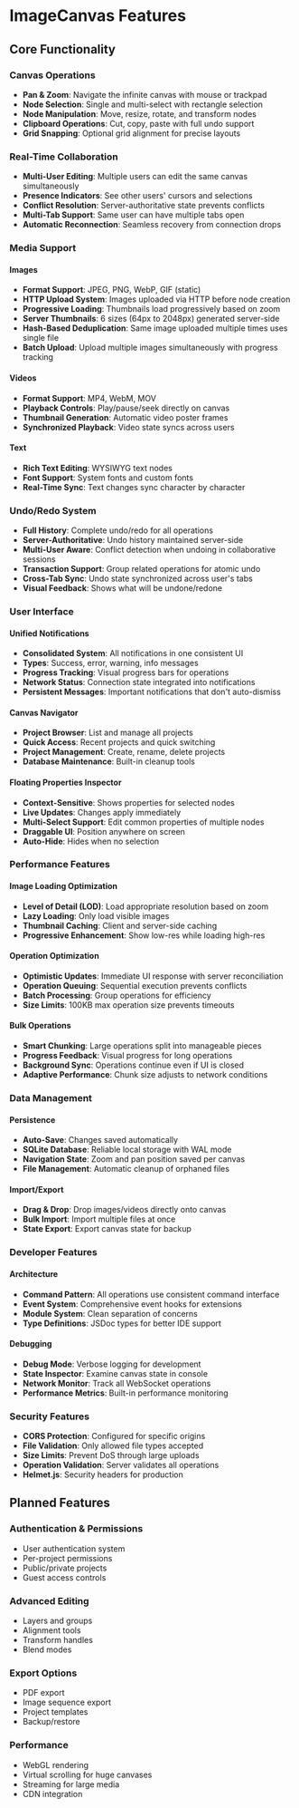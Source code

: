# ImageCanvas Features

## Core Functionality

### Canvas Operations
- **Pan & Zoom**: Navigate the infinite canvas with mouse or trackpad
- **Node Selection**: Single and multi-select with rectangle selection
- **Node Manipulation**: Move, resize, rotate, and transform nodes
- **Clipboard Operations**: Cut, copy, paste with full undo support
- **Grid Snapping**: Optional grid alignment for precise layouts

### Real-Time Collaboration
- **Multi-User Editing**: Multiple users can edit the same canvas simultaneously
- **Presence Indicators**: See other users' cursors and selections
- **Conflict Resolution**: Server-authoritative state prevents conflicts
- **Multi-Tab Support**: Same user can have multiple tabs open
- **Automatic Reconnection**: Seamless recovery from connection drops

### Media Support

#### Images
- **Format Support**: JPEG, PNG, WebP, GIF (static)
- **HTTP Upload System**: Images uploaded via HTTP before node creation
- **Progressive Loading**: Thumbnails load progressively based on zoom
- **Server Thumbnails**: 6 sizes (64px to 2048px) generated server-side
- **Hash-Based Deduplication**: Same image uploaded multiple times uses single file
- **Batch Upload**: Upload multiple images simultaneously with progress tracking

#### Videos
- **Format Support**: MP4, WebM, MOV
- **Playback Controls**: Play/pause/seek directly on canvas
- **Thumbnail Generation**: Automatic video poster frames
- **Synchronized Playback**: Video state syncs across users

#### Text
- **Rich Text Editing**: WYSIWYG text nodes
- **Font Support**: System fonts and custom fonts
- **Real-Time Sync**: Text changes sync character by character

### Undo/Redo System
- **Full History**: Complete undo/redo for all operations
- **Server-Authoritative**: Undo history maintained server-side
- **Multi-User Aware**: Conflict detection when undoing in collaborative sessions
- **Transaction Support**: Group related operations for atomic undo
- **Cross-Tab Sync**: Undo state synchronized across user's tabs
- **Visual Feedback**: Shows what will be undone/redone

### User Interface

#### Unified Notifications
- **Consolidated System**: All notifications in one consistent UI
- **Types**: Success, error, warning, info messages
- **Progress Tracking**: Visual progress bars for operations
- **Network Status**: Connection state integrated into notifications
- **Persistent Messages**: Important notifications that don't auto-dismiss

#### Canvas Navigator
- **Project Browser**: List and manage all projects
- **Quick Access**: Recent projects and quick switching
- **Project Management**: Create, rename, delete projects
- **Database Maintenance**: Built-in cleanup tools

#### Floating Properties Inspector
- **Context-Sensitive**: Shows properties for selected nodes
- **Live Updates**: Changes apply immediately
- **Multi-Select Support**: Edit common properties of multiple nodes
- **Draggable UI**: Position anywhere on screen
- **Auto-Hide**: Hides when no selection

### Performance Features

#### Image Loading Optimization
- **Level of Detail (LOD)**: Load appropriate resolution based on zoom
- **Lazy Loading**: Only load visible images
- **Thumbnail Caching**: Client and server-side caching
- **Progressive Enhancement**: Show low-res while loading high-res

#### Operation Optimization
- **Optimistic Updates**: Immediate UI response with server reconciliation
- **Operation Queuing**: Sequential execution prevents conflicts
- **Batch Processing**: Group operations for efficiency
- **Size Limits**: 100KB max operation size prevents timeouts

#### Bulk Operations
- **Smart Chunking**: Large operations split into manageable pieces
- **Progress Feedback**: Visual progress for long operations
- **Background Sync**: Operations continue even if UI is closed
- **Adaptive Performance**: Chunk size adjusts to network conditions

### Data Management

#### Persistence
- **Auto-Save**: Changes saved automatically
- **SQLite Database**: Reliable local storage with WAL mode
- **Navigation State**: Zoom and pan position saved per canvas
- **File Management**: Automatic cleanup of orphaned files

#### Import/Export
- **Drag & Drop**: Drop images/videos directly onto canvas
- **Bulk Import**: Import multiple files at once
- **State Export**: Export canvas state for backup

### Developer Features

#### Architecture
- **Command Pattern**: All operations use consistent command interface
- **Event System**: Comprehensive event hooks for extensions
- **Module System**: Clean separation of concerns
- **Type Definitions**: JSDoc types for better IDE support

#### Debugging
- **Debug Mode**: Verbose logging for development
- **State Inspector**: Examine canvas state in console
- **Network Monitor**: Track all WebSocket operations
- **Performance Metrics**: Built-in performance monitoring

### Security Features
- **CORS Protection**: Configured for specific origins
- **File Validation**: Only allowed file types accepted
- **Size Limits**: Prevent DoS through large uploads
- **Operation Validation**: Server validates all operations
- **Helmet.js**: Security headers for production

## Planned Features

### Authentication & Permissions
- User authentication system
- Per-project permissions
- Public/private projects
- Guest access controls

### Advanced Editing
- Layers and groups
- Alignment tools
- Transform handles
- Blend modes

### Export Options
- PDF export
- Image sequence export
- Project templates
- Backup/restore

### Performance
- WebGL rendering
- Virtual scrolling for huge canvases
- Streaming for large media
- CDN integration